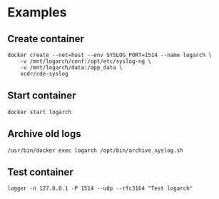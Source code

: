 # Examples

## Create container
```shell
docker create --net=host --env SYSLOG_PORT=1514 --name logarch \
    -v /mnt/logarch/conf:/opt/etc/syslog-ng \
    -v /mnt/logarch/data:/app_data \
    xcdr/cde-syslog
```

## Start container
```shell
docker start logarch
```

## Archive old logs
```shell
/usr/bin/docker exec logarch /opt/bin/archive_syslog.sh
```

## Test container
```shell
logger -n 127.0.0.1 -P 1514 --udp --rfc3164 "Test logarch"
```

